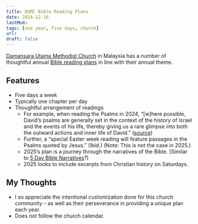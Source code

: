 ```yaml
---
title: DUMC Bible Reading Plans
date: 2024-12-16
lastMod: 
tags: [one year, five days, church]
url:
draft: false
---
```



[Damansara Utama Methodist Church](https://dumc.my) in Malaysia has a number of thoughtful annual [Bible reading plans](https://dumc.my/bible-reading-plan/) in line with their annual theme.


## Features

- Five days a week
- Typically one chapter per day
- Thoughtful arrangement of readings
  - For example, when reading the Psalms in 2024, “[w]here  possible, David’s psalms are generally set in the context of the history of Israel and the events of his life, thereby giving us a rare glimpse into both the outward actions and inner life of David.” ([source](https://dumc.my/wp-content/uploads/BRP2024_A5_Flyer_SinglePg.pdf))
  - Further, a “special Easter week reading will feature passages in the Psalms quoted by Jesus.” (Ibid.) (Note: This is not the case in 2025.)
  - 2025’s plan is a journey through the narratives of the Bible. (Similar to [5 Day Bible Narratives](narratives/)?)
  - 2025 looks to include excerpts from Christian history on Saturdays.


## My Thoughts

- I so appreciate the intentional customization done for this church community – as well as their perseverance in providing a unique plan each year.
- Does not follow the church calendar.  




